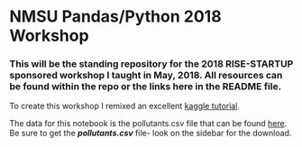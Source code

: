 # NMSU Pandas/Python 2018 Workshop
### This will be the standing repository for the 2018 RISE-STARTUP sponsored workshop I taught in May, 2018. All resources can be found within the repo or the links here in the README file. 

To create this workshop I remixed an excellent [kaggle tutorial](https://www.kaggle.com/residentmario/indexing-selecting-assigning).

The data for this notebook is the pollutants.csv file that can be found [here](https://www.kaggle.com/sohier/mussel-watch/data). Be sure to get the ***pollutants.csv*** file- look on the sidebar for the download. 
